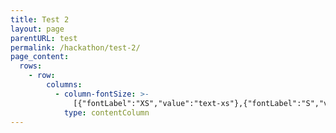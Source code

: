 ```yaml
---
title: Test 2
layout: page
parentURL: test
permalink: /hackathon/test-2/
page_content:
  rows:
    - row:
        columns:
          - column-fontSize: >-
              [{"fontLabel":"XS","value":"text-xs"},{"fontLabel":"S","value":"text-sm"}]
            type: contentColumn
---
```


